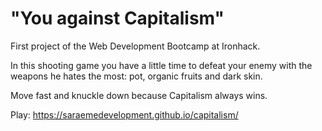 # "You against Capitalism"

First project of the Web Development Bootcamp at Ironhack.

In this shooting game you have a little time to defeat your enemy with the weapons he hates the most: pot, organic fruits and dark skin.

Move fast and knuckle down because Capitalism always wins.


Play: https://saraemedevelopment.github.io/capitalism/

